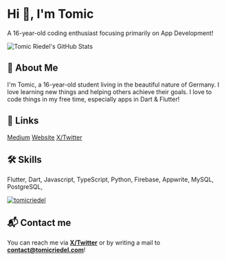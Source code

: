 # Hi 👋, I'm Tomic
 A 16-year-old coding enthusiast focusing primarily on App Development!

<img src="https://github-readme-stats.vercel.app/api?username=tomic-riedel&show_icons=true&locale=en" alt="Tomic Riedel's GitHub Stats" />

## 🚀 About Me

I'm Tomic, a 16-year-old student living in the beautiful nature of Germany. I love learning new things and helping others achieve their goals. I love to code things in my free time, especially apps in Dart & Flutter!

## 🔗 Links
[Medium](https://tomicriedel.medium.com)
[Website](https://tomicriedel.com)
[X/Twitter](https://twitter.com/tomicriedel)


## 🛠 Skills
Flutter, Dart, Javascript, TypeScript, Python, Firebase, Appwrite, MySQL, PostgreSQL,

<p align="left"> <a href="https://twitter.com/tomicriedel" target="blank"><img src="https://img.shields.io/twitter/follow/tomicriedel?logo=twitter&style=for-the-badge" alt="tomicriedel" /></a> </p>

## 📬 Contact me
You can reach me via **[X/Twitter](https://twitter.com/tomicriedel)** or by writing a mail to **contact@tomicriedel.com**!
